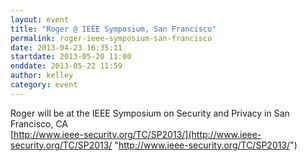 ```yaml
---
layout: event
title: "Roger @ IEEE Symposium, San Francisco"
permalink: roger-ieee-symposium-san-francisco
date: 2013-04-23 16:35:11
startdate: 2013-05-20 11:00
enddate: 2013-05-22 11:59
author: kelley
category: event
---
```


Roger will be at the IEEE Symposium on Security and Privacy in San Francisco, CA  
 [http://www.ieee-security.org/TC/SP2013/](http://www.ieee-security.org/TC/SP2013/ "http://www.ieee-security.org/TC/SP2013/")
